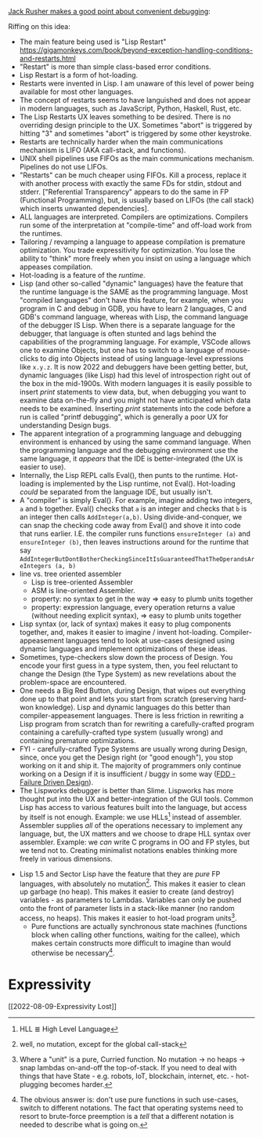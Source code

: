 [Jack Rusher makes a good point about convenient debugging](https://twitter.com/jackrusher/status/1558000856263540736):

Riffing on this idea:
- The main feature being used is "Lisp Restart" https://gigamonkeys.com/book/beyond-exception-handling-conditions-and-restarts.html
- "Restart" is more than simple class-based error conditions.
- Lisp Restart is a form of hot-loading.
- Restarts were invented in Lisp. I am unaware of this level of power being available for most other languages.
- The concept of restarts seems to have languished and does not appear in modern languages, such as JavaScript, Python, Haskell, Rust, etc.
- The Lisp Restarts UX  leaves something to be desired.  There is no overriding design principle to the UX.  Sometimes "abort" is triggered by hitting "3" and sometimes "abort" is triggered by some other keystroke.
- Restarts are technically harder when the main communications mechanism is LIFO (AKA call-stack, and functions).
- UNIX shell pipelines use FIFOs as the main communications mechanism.  Pipelines do not use LIFOs.
- "Restarts" can be much cheaper using FIFOs. Kill a process, replace it with another process with exactly the same FDs for stdin, stdout and stderr. ["Referential Transparency" appears to do the same in FP (Functional Programming), but, is usually based on LIFOs (the call stack) which inserts unwanted dependencies].
- ALL languages are interpreted.  Compilers are optimizations.  Compilers run some of the interpretation at "compile-time" and off-load work from the runtimes.
- Tailoring / revamping a language to appease compilation is premature optimization.  You trade expressitivity for optimization. You lose the ability to "think" more freely when you insist on using a language which appeases compilation.
- Hot-loading is a feature of the *runtime*.
- Lisp (and other so-called "dynamic" languages) have the feature that the runtime language is the SAME as the programming language.  Most "compiled languages" don't have this feature, for example, when you program in C and debug in GDB, you have to learn 2 languages, C and GDB's command language, whereas with Lisp, the command language of the debugger IS Lisp.  When there is a separate language for the debugger, that language is often stunted and lags behind the capabilities of the programming language.  For example, VSCode allows one to examine Objects, but one has to switch to a language of mouse-clicks to dig into Objects instead of using language-level expressions like `x.y.z`.  It is now 2022 and debuggers have been getting better, but, dynamic languages (like Lisp) had this level of introspection right out of the box in the mid-1900s.  With modern languages it is easily possible to insert *print* statements to view data, but, when debugging you want to examine data on-the-fly and you might not have anticipated which data needs to be examined.  Inserting *print* statements into the code before a run is called "printf debugging", which is generally a poor UX for understanding Design bugs.
- The apparent integration of a programming language and debugging environment is enhanced by using the same command language.  When the programming language and the debugging environment use the same language, it *appears* that the IDE is better-integrated (the UX is easier to use).
- Internally, the Lisp REPL calls Eval(), then punts to the runtime.  Hot-loading is implemented by the Lisp runtime, not Eval().  Hot-loading *could* be separated from the language IDE, but usually isn't.
- A "compiler" is simply Eval().  For example, imagine adding two integers, `a` and `b` together.  Eval() checks that `a` is an integer and checks that `b` is an integer then calls `AddInteger(a,b)`.  Using divide-and-conquer, we can snap the checking code away from Eval() and shove it into code that runs earlier.  I.E. the compiler runs functions `ensureInteger (a)` and `ensureInteger (b)`, then leaves instructions around for the runtime that say `AddIntegerButDontBotherCheckingSinceItIsGuaranteedThatTheOperandsAreIntegers (a, b)`
- line vs. tree oriented assembler
	- Lisp is tree-oriented Assembler
	- ASM is line-oriented Assembler.
	- property: no syntax to get in the way => easy to plumb units together
	- property: expression language, every operation returns a value (without needing explicit syntax), => easy to plumb units together
- Lisp syntax (or, lack of syntax) makes it easy to plug components together, and, makes it easier to imagine / invent hot-loading.  Compiler-appeasement languages tend to look at use-cases designed using dynamic languages and implement optimizations of these ideas.
- Sometimes, type-checkers slow down the process of Design.  You encode your first guess in a type system, then, you feel reluctant to change the Design (the Type System) as new revelations about the problem-space are encountered.
- One needs a Big Red Button, during Design, that wipes out everything done up to that point and lets you start from scratch (preserving hard-won knowledge).  Lisp and dynamic languages do this better than compiler-appeasement languages.  There is less friction in rewriting a Lisp program from scratch than for rewriting a carefully-crafted program containing a carefully-crafted type system (usually wrong) and containing premature optimizations.  
- FYI - carefully-crafted Type Systems are usually wrong during Design, since, once you get the Design right (or "good enough"), you stop working on it and ship it.  The majority of programmers only continue working on a Design if it is insufficient / buggy in some way ([FDD - Failure Driven Design](https://guitarvydas.github.io/2021/04/23/Failure-Driven-Design.html)).
- The Lispworks debugger is better than Slime.  Lispworks has more thought put into the UX and better-integration of the GUI tools.  Common Lisp has access to various features built into the language, but access by itself is not enough.  Example: we use HLLs[^hll] instead of assembler. Assembler supplies *all* of the operations necessary to implement any language, but, the UX matters and we choose to drape HLL syntax over assembler.  Example: we *can* write C programs in OO and FP styles, but we tend not to. Creating minimalist notations enables thinking more freely in various dimensions.

[^hll]: HLL ≣ High Level Language
- Lisp 1.5 and Sector Lisp have the feature that they are *pure* FP languages, with absolutely no mutation[^mut].  This makes it easier to clean up garbage (no heap).  This makes it easier to create (and destroy) variables - as parameters to Lambdas.  Variables can only be pushed onto the front of parameter lists in a stack-like manner (no random access, no heaps).  This makes it easier to hot-load program units[^unit]. 
	- Pure functions are actually synchronous state machines (functions block when calling other functions, waiting for the callee), which makes certain constructs more difficult to imagine than would otherwise be necessary[^obv].
[^mut]: well, no mutation, except for the global call-stack
[^obv]: The obvious answer is: don't use pure functions in such use-cases, switch to different notations.  The fact that operating systems need to resort to brute-force preemption is a *tell* that a different notation is needed to describe what is going on.
[^unit]: Where a "unit" is a pure, Curried function.  No mutation -> no heaps -> snap lambdas on-and-off the top-of-stack.  If you need to deal with things that have State - e.g. robots, IoT, blockchain, internet, etc. - hot-plugging becomes harder.
# Expressivity
[[2022-08-09-Expressivity Lost]]
